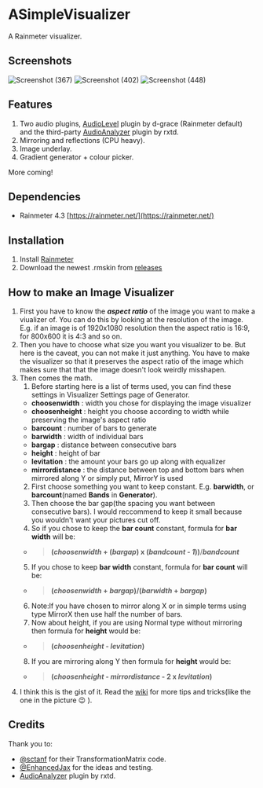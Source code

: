 # ASimpleVisualizer

A Rainmeter visualizer.

## Screenshots

![Screenshot (367)](https://user-images.githubusercontent.com/77834863/115127377-988a4580-9ff3-11eb-9973-86bba49a898e.png)
![Screenshot (402)](https://user-images.githubusercontent.com/77834863/115127440-2403d680-9ff4-11eb-9f2d-1edc96d7f5ec.png)
![Screenshot (448)](https://user-images.githubusercontent.com/77834863/115127678-059eda80-9ff6-11eb-8c5c-70066044ebc0.png)

## Features

1. Two audio plugins, [AudioLevel](https://docs.rainmeter.net/manual/plugins/audiolevel/) plugin by d-grace (Rainmeter default) and the third-party [AudioAnalyzer](https://github.com/d-uzlov/Rainmeter-Plugins-by-rxtd]) plugin by rxtd.
2. Mirroring and reflections (CPU heavy).
3. Image underlay.
4. Gradient generator + colour picker.

More coming!

## Dependencies

* Rainmeter 4.3 [https://rainmeter.net/](https://rainmeter.net/)

## Installation

1. Install [Rainmeter](https://rainmeter.net/)
2. Download the newest .rmskin from [releases](https://github.com/deathcrafter/ASimpleVisualizer/releases)

## How to make an Image Visualizer
1. First you have to know the __*aspect ratio*__ of the image you want to make a viualizer of. You can do this by looking at the resolution of the image. E.g. if an image is of 1920x1080 resolution then the aspect ratio is 16:9, for 800x600 it is 4:3 and so on.
2. Then you have to choose what size you want you visualizer to be. But here is the caveat, you can not make it just anything. You have to make the visualizer so that it preserves the aspect ratio of the image which makes sure that that the image doesn't look weirdly misshapen.
3. Then comes the math.
   1. Before starting here is a list of terms used, you can find these settings in Visualizer Settings page of Generator.
   - **choosenwidth** : width you chose for displaying the image visualizer
   - **choosenheight** : height you choose according to width while preserving the image's aspect ratio
   - **barcount** : number of bars to generate
   - **barwidth** : width of individual bars
   - **bargap** : distance between consecutive bars
   - **height** : height of bar
   - **levitation** : the amount your bars go up along with equalizer
   - **mirrordistance** : the distance between top and bottom bars when mirrored along Y or simply put, MirrorY is used
   2. First choose something you want to keep constant. E.g. **barwidth**, or **barcount**(named **Bands** in **Generator**).
   3. Then choose the bar gap(the spacing you want between consecutive bars). I would reccommend to keep it small because you wouldn't want your pictures cut off.
   4. So if you chose to keep the **bar count** constant, formula for **bar width** will be:
   - > **(_choosenwidth_ + (_bargap_) x (_bandcount - 1_))**/**_bandcount_**
   5. If you chose to keep **bar width** constant, formula for **bar count** will be:
   - > **(_choosenwidth_ + _bargap_)/(_barwidth_ + _bargap_)**
   6. Note:If you have chosen to mirror along X or in simple terms using type MirrorX then use half the number of bars. 
   7. Now about height, if you are using Normal type without mirroring then formula for **height** would be:
   - > **(_choosenheight_ - _levitation_)**
   8. If you are mirroring along Y then formula for **height** would be:
   - > **(_choosenheight_ - _mirrordistance_ - 2 x _levitation_)**
4. I think this is the gist of it. Read the [wiki](https://github.com/deathcrafter/ASimpleVisualizer/wiki) for more tips and tricks(like the one in the picture :wink: ). 

## Credits

Thank you to: 

* [@sctanf](https://github.com/sctanf) for their TransformationMatrix code.
* [@EnhancedJax](https://github.com/EnhancedJax) for the ideas and testing.
* [AudioAnalyzer](https://github.com/d-uzlov/Rainmeter-Plugins-by-rxtd]) plugin by rxtd.
